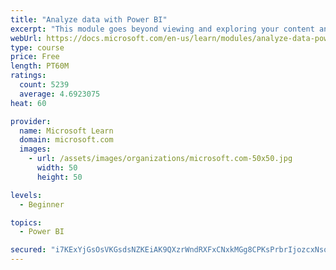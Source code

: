 ```yaml
---
title: "Analyze data with Power BI"
excerpt: "This module goes beyond viewing and exploring your content and explains how to interact with it by working with reports and dashboards to uncover and share new business insights."
webUrl: https://docs.microsoft.com/en-us/learn/modules/analyze-data-power-bi/
type: course
price: Free
length: PT60M
ratings:
  count: 5239
  average: 4.6923075
heat: 60

provider:
  name: Microsoft Learn
  domain: microsoft.com
  images:
    - url: /assets/images/organizations/microsoft.com-50x50.jpg
      width: 50
      height: 50

levels:
  - Beginner

topics:
  - Power BI

secured: "i7KExYjGsOsVKGsdsNZKEiAK9QXzrWndRXFxCNxkMGg8CPKsPrbrIjozcxNsoKLEG4GJIoMcKFBqW/05AHHFKUIV/GZZIA32fQkVMiseGAPT49ZApOMKgSEBgfV11eGANWFsg9yOF8O9dSq0O7mHG70WVDjH3uAVRNtvKRGPn15sq/gYw84uSJ75dwfgt8RDlYuDR5L4lB/16mgJionwKqRSeK2PisfYOSigUiC1vCJR86cJkWSpxwzXc8tsNmB07TQsauE2ZnPpOFzWa+yB8Iefoqd3Smx2TzAwaqefFapc/9rC0GbBc9/Ur3+Gu+YBpaN5JpWgl4MdWFNQBvtw1URtIsg6OpUp9G4XL52mbXr36AMTQPHsyAHE5ML+J7XOGRCP+fJeimW4euQKKpauAlqd95vN5bXnTAEcb22mtWo=;lWBqJ/yIR7BD/09ojycRIQ=="
---
```


